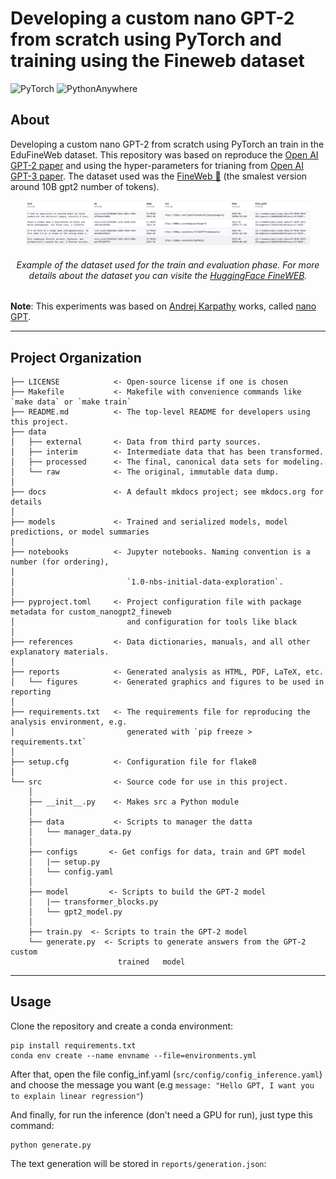 # Developing a custom nano GPT-2 from scratch using PyTorch and training using the Fineweb dataset

![PyTorch](https://img.shields.io/badge/PyTorch-%23EE4C2C.svg?style=for-the-badge&logo=PyTorch&logoColor=white)
![PythonAnywhere](https://img.shields.io/badge/pythonanywhere-%232F9FD7.svg?style=for-the-badge&logo=pythonanywhere&logoColor=151515)

## About

Developing a custom nano GPT-2 from scratch using PyTorch an train in the EduFineWeb dataset. This repository was based on reproduce the [Open AI GPT-2 paper](https://d4mucfpksywv.cloudfront.net/better-language-models/language-models.pdf) and using the hyper-parameters for trianing from [Open AI GPT-3 paper](https://arxiv.org/abs/2005.14165). The dataset used was the [FineWeb 🍷](https://huggingface.co/datasets/HuggingFaceFW/fineweb) (the smalest version around 10B gpt2 number of tokens).

<p align="center">
<img src="reports/figures/fineweb-dataset.png" width="90%" height="50%">
<h6 align="center"> Example of the dataset used for the train and evaluation phase. For more details about the dataset you can visite the <a href="https://huggingface.co/datasets/HuggingFaceFW/fineweb">HuggingFace FineWEB</a>.</h6>

**Note**: This experiments was based on [Andrej Karpathy](https://karpathy.ai) works, called [nano GPT](https://github.com/karpathy/nanoGPT).

---

## Project Organization

```
├── LICENSE            <- Open-source license if one is chosen
├── Makefile           <- Makefile with convenience commands like `make data` or `make train`
├── README.md          <- The top-level README for developers using this project.
├── data
│   ├── external       <- Data from third party sources.
│   ├── interim        <- Intermediate data that has been transformed.
│   ├── processed      <- The final, canonical data sets for modeling.
│   └── raw            <- The original, immutable data dump.
│
├── docs               <- A default mkdocs project; see mkdocs.org for details
│
├── models             <- Trained and serialized models, model predictions, or model summaries
│
├── notebooks          <- Jupyter notebooks. Naming convention is a number (for ordering),
│                         
│                         `1.0-nbs-initial-data-exploration`.
│
├── pyproject.toml     <- Project configuration file with package metadata for custom_nanogpt2_fineweb
│                         and configuration for tools like black
│
├── references         <- Data dictionaries, manuals, and all other explanatory materials.
│
├── reports            <- Generated analysis as HTML, PDF, LaTeX, etc.
│   └── figures        <- Generated graphics and figures to be used in reporting
│
├── requirements.txt   <- The requirements file for reproducing the analysis environment, e.g.
│                         generated with `pip freeze > requirements.txt`
│
├── setup.cfg          <- Configuration file for flake8
│
└── src                <- Source code for use in this project.
    │
    ├── __init__.py    <- Makes src a Python module
    │
    ├── data           <- Scripts to manager the datta
    │   └── manager_data.py
    │
    ├── configs       <- Get configs for data, train and GPT model
    │   |── setup.py
    │   └── config.yaml
    │
    ├── model         <- Scripts to build the GPT-2 model
    │   |── transformer_blocks.py
    │   └── gpt2_model.py
    │
    ├── train.py  <- Scripts to train the GPT-2 model
    └── generate.py  <- Scripts to generate answers from the GPT-2 custom 
                        trained   model
```

--------

## Usage

Clone the repository and create a conda environment:

```
pip install requirements.txt
conda env create --name envname --file=environments.yml
```

After that, open the file config_inf.yaml (`src/config/config_inference.yaml`) and choose the message you want (e.g `message: "Hello GPT, I want you to explain linear regression"`)

And finally, for run the inference (don't need a GPU for run), just type this command:
```
python generate.py
```

The text generation will be stored in `reports/generation.json`:

```

```




